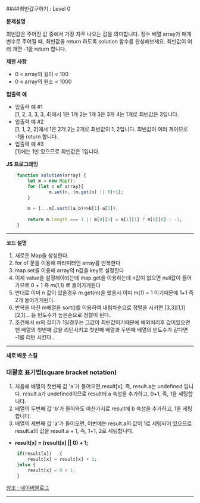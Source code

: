 ####최빈값구하기 : Level 0 

**문제설명** <br>

최빈값은 주어진 값 중에서 가장 자주 나오는 값을 의미합니다. 정수 배열 array가 매개변수로 주어질 때, 최빈값을 return 하도록 solution 함수를 완성해보세요. 최빈값이 여러 개면 -1을 return 합니다.

**제한 사항** <br>
 - 0 < array의 길이 < 100
 - 0 ≤ array의 원소 < 1000

**입출력 예** <br>
-  입출력 예 #1
 <br> [1, 2, 3, 3, 3, 4]에서 1은 1개 2는 1개 3은 3개 4는 1개로 최빈값은 3입니다.
-  입출력 예 #2
 <br> [1, 1, 2, 2]에서 1은 2개 2는 2개로 최빈값이 1, 2입니다. 최빈값이 여러 개이므로 -1을 return 합니다.
-  입출력 예 #3
 <br> [1]에는 1만 있으므로 최빈값은 1입니다.

**JS 프로그래밍**
```javascript
    function solution(array) {
        let m = new Map();
        for (let n of array){
                m.set(n, (m.get(n) || 0)+1);
        }
        
        m = [...m].sort((a,b)=>b[1]-a[1]);
        
        return m.length === 1 || m[0][1] > m[1][1] ? m[0][0] : -1;
    }
```
***
**코드 설명**

1. 새로운 Map을 생성한다.
2. for of 문을 이용해 파라미터인 array를 반복한다
3. map.set을 이용해 array의 n값을 key로 설정한다
4. 이제 value을 설정해야되는데 map.get을 이용하는데 n값이 없으면 null값이 들어가므로 0 + 1 즉 m(1,1) 로 들어가게된다
5. 반대로 이미 n 값이 있을경우 m.get(m)을 했을시 이미 m(1) = 1 이기때문에 1+1 즉 2개 들어가게된다.
6. 반복을 마친 m배열을 sort()를 이용하여 내림차순으로 정렬을 시키면 [3,3][1,1][2,1]... 등 빈도수가 높은순으로 정렬이 된다.
7. 조건에서 m의 길이가 1일경우는 그값이 최빈값이기때문에 예외처리후 값이있으면 맨 배열의 첫번째 값을 리턴시키고 첫번째 배열과 두번째 배열의 빈도수가 같다면 -1를 리턴 시킨다 .
***
**새로 배운 스킬**

### 대괄호 표기법(square bracket notation)
1. 처음에 배열의 첫번째 값 'a'가 들어오면,result[x], 즉, result.a는 undefined 입니다.
    result.a가 undefined이므로 result에 a 속성을 추가하고, 0+1, 즉, 1을 세팅합니다.<br>
2. 배열의 두번째 값 'b'가 들어와도 마찬가지로 result에 b 속성을 추가하고, 1을 세팅합니다.<br>
3. 배열의 세번째 값 'a'가 들어오면, 이번에는 result.a의 값이 1로 세팅되어 있으므로
    result.a의 값을 result.a + 1, 즉, 1+1, 2로 세팅합니다.

- **result[x] = (result[x] || 0) + 1;**
```javascript
    if(result[x])	{
        result[x] = result[x] + 1;
    }else {
        result[x] = 0 + 1;
    }
 ```
[참조 : 네이버블로그](https://hianna.tistory.com/459)
***






